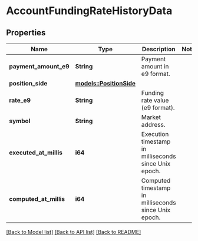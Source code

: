 # AccountFundingRateHistoryData

## Properties

Name | Type | Description | Notes
------------ | ------------- | ------------- | -------------
**payment_amount_e9** | **String** | Payment amount in e9 format. | 
**position_side** | [**models::PositionSide**](PositionSide.md) |  | 
**rate_e9** | **String** | Funding rate value (e9 format). | 
**symbol** | **String** | Market address. | 
**executed_at_millis** | **i64** | Execution timestamp in milliseconds since Unix epoch. | 
**computed_at_millis** | **i64** | Computed timestamp in milliseconds since Unix epoch. | 

[[Back to Model list]](../README.md#documentation-for-models) [[Back to API list]](../README.md#documentation-for-api-endpoints) [[Back to README]](../README.md)


